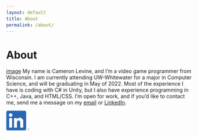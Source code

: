 ```yaml
---
layout: default
title: About
permalink: /about/
---
```

# About
[image](./images/temp.png)
My name is Cameron Levine, and I’m a video game programmer from Wisconsin. I am currently attending UW-Whitewater for a major in Computer Science, and will be graduating in May of 2022. Most of the experience I have is coding with C# in Unity, but I also have experience programming in C++, Java, and HTML/CSS. I’m open for work, and if you’d like to contact me, send me a message on my [email](chaotixlevine@gmail.com) or [LinkedIn](https://www.linkedin.com/in/cameron-levine-930242214).

<a href="https://www.linkedin.com/in/cameron-levine-930242214"><img src="./images/LI-In-Bug-small.png"></a> 
